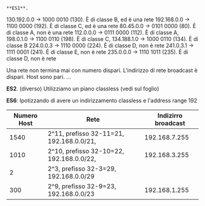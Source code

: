 	**ES1**. 
130.192.0.0 -> 1000 0010 (130). È di classe B, ed è una rete
192.168.0.0 -> 1100 0000 (192). È di classe C, ed è una rete
80.45.0.0	 -> 0101 0000 (80).  È di classe A, non è una rete
112.0.0.0     -> 0111 0000 (112). È di classe A, 
198.0.1.0     -> 1100 0110 (198). È di classe C, 
134.188.1.0  -> 1000 0110 (134). È di classe B
224.0.0.3    -> 1110 0000 (224). È di classe D, non è rete
241.0.3.1      -> 1111 0001 (241). È di classe E, non è rete
235.0.0.0     -> 1110 1011 (235). È di classe D, non è rete

Una rete non termina mai con numero dispari.
L'indirizzo di rete broadcast è dispari.
Host sono pari.
...


**ES2**. (diverso)
Utilizziamo un piano classless 
(vedi sul foglio)

**ES6**:
Ipotizzando di avere un indirizzamento classless e l'address range 192

Numero Host | Rete 		| Indizirro broadcast
------------|-----------|--------------------
1540		|2^11, prefisso 32-11=21, 192.168.0.0/21,  | 192.168.7.255
1010		|2^10, prefisso 32-10=22, 192.168.0.0/22,  | 192.168.3.255
2			|2^3, prefisso 32-3=29, 192.168.0.0/29
300			|2^9, prefisso 32-9=23, 192.168.0.0/23	   | 192.168.1.255